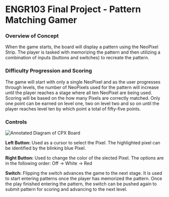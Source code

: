 # ENGR103 Final Project - Pattern Matching Gamer

### Overview of Concept
When the game starts, the board will display a pattern using the NeoPixel Strip. The player is tasked with memorizing the pattern and then utilizing a combination of inputs (buttons and switches) to recreate the pattern.

### Difficulty Progression and Scoring
The game will start with only a single NeoPixel and as the user progresses through levels, the number of NeoPixels used for the pattern will increase until the player reaches a stage where all ten NeoPixel are being used. Scoring will be based on the how many Pixels are correctly matched. Only one point can be earned on level one, two on level two and so on until the player reaches level ten by which point a total of fifty-five points.

### Controls

![Annotated Diagram of CPX Board](https://github.com/Sarvesh-Thiruppathi/ENGR103_FinalProject/assets/27435723/3ea50835-a2f0-4f86-aa0c-f5697d13ea53)

**Left Button:** Used as a cursor to select the Pixel. The highlighted pixel can be identified by the blinking blue Pixel.

**Right Button:** Used to change the color of the slected Pixel. The options are in the following order: Off -> White -> Red

**Switch:** Flipping the switch advances the game to the next stage. It is used to start entering patterns once the player has memorized the pattern. Once the play finished entering the pattern, the switch can be pushed again to submit pattern for scoring and advancing to the next level.


